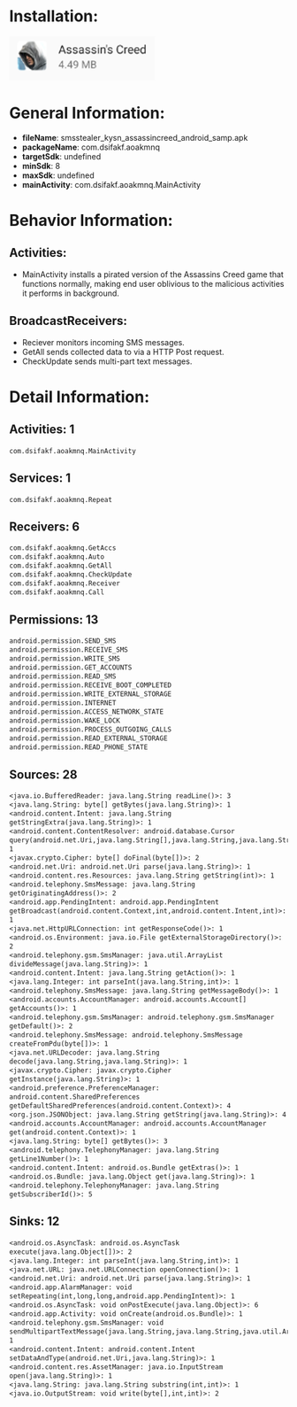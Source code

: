 # Installation:
![ICON](icon.png)
# General Information:
- **fileName**: smsstealer_kysn_assassincreed_android_samp.apk
- **packageName**: com.dsifakf.aoakmnq
- **targetSdk**: undefined
- **minSdk**: 8
- **maxSdk**: undefined
- **mainActivity**: com.dsifakf.aoakmnq.MainActivity
# Behavior Information:
## Activities:
- MainActivity installs a pirated version of the Assassins Creed game that functions normally, making end user oblivious to the
malicious activities it performs in background.
## BroadcastReceivers:
- Reciever monitors incoming SMS messages.
- GetAll sends collected data to via a HTTP Post request.
- CheckUpdate sends multi-part text messages.
# Detail Information:
## Activities: 1
	com.dsifakf.aoakmnq.MainActivity
## Services: 1
	com.dsifakf.aoakmnq.Repeat
## Receivers: 6
	com.dsifakf.aoakmnq.GetAccs
	com.dsifakf.aoakmnq.Auto
	com.dsifakf.aoakmnq.GetAll
	com.dsifakf.aoakmnq.CheckUpdate
	com.dsifakf.aoakmnq.Receiver
	com.dsifakf.aoakmnq.Call
## Permissions: 13
	android.permission.SEND_SMS
	android.permission.RECEIVE_SMS
	android.permission.WRITE_SMS
	android.permission.GET_ACCOUNTS
	android.permission.READ_SMS
	android.permission.RECEIVE_BOOT_COMPLETED
	android.permission.WRITE_EXTERNAL_STORAGE
	android.permission.INTERNET
	android.permission.ACCESS_NETWORK_STATE
	android.permission.WAKE_LOCK
	android.permission.PROCESS_OUTGOING_CALLS
	android.permission.READ_EXTERNAL_STORAGE
	android.permission.READ_PHONE_STATE
## Sources: 28
	<java.io.BufferedReader: java.lang.String readLine()>: 3
	<java.lang.String: byte[] getBytes(java.lang.String)>: 1
	<android.content.Intent: java.lang.String getStringExtra(java.lang.String)>: 1
	<android.content.ContentResolver: android.database.Cursor query(android.net.Uri,java.lang.String[],java.lang.String,java.lang.String[],java.lang.String)>: 1
	<javax.crypto.Cipher: byte[] doFinal(byte[])>: 2
	<android.net.Uri: android.net.Uri parse(java.lang.String)>: 1
	<android.content.res.Resources: java.lang.String getString(int)>: 1
	<android.telephony.SmsMessage: java.lang.String getOriginatingAddress()>: 2
	<android.app.PendingIntent: android.app.PendingIntent getBroadcast(android.content.Context,int,android.content.Intent,int)>: 1
	<java.net.HttpURLConnection: int getResponseCode()>: 1
	<android.os.Environment: java.io.File getExternalStorageDirectory()>: 2
	<android.telephony.gsm.SmsManager: java.util.ArrayList divideMessage(java.lang.String)>: 1
	<android.content.Intent: java.lang.String getAction()>: 1
	<java.lang.Integer: int parseInt(java.lang.String,int)>: 1
	<android.telephony.SmsMessage: java.lang.String getMessageBody()>: 1
	<android.accounts.AccountManager: android.accounts.Account[] getAccounts()>: 1
	<android.telephony.gsm.SmsManager: android.telephony.gsm.SmsManager getDefault()>: 2
	<android.telephony.SmsMessage: android.telephony.SmsMessage createFromPdu(byte[])>: 1
	<java.net.URLDecoder: java.lang.String decode(java.lang.String,java.lang.String)>: 1
	<javax.crypto.Cipher: javax.crypto.Cipher getInstance(java.lang.String)>: 1
	<android.preference.PreferenceManager: android.content.SharedPreferences getDefaultSharedPreferences(android.content.Context)>: 4
	<org.json.JSONObject: java.lang.String getString(java.lang.String)>: 4
	<android.accounts.AccountManager: android.accounts.AccountManager get(android.content.Context)>: 1
	<java.lang.String: byte[] getBytes()>: 3
	<android.telephony.TelephonyManager: java.lang.String getLine1Number()>: 1
	<android.content.Intent: android.os.Bundle getExtras()>: 1
	<android.os.Bundle: java.lang.Object get(java.lang.String)>: 1
	<android.telephony.TelephonyManager: java.lang.String getSubscriberId()>: 5
## Sinks: 12
	<android.os.AsyncTask: android.os.AsyncTask execute(java.lang.Object[])>: 2
	<java.lang.Integer: int parseInt(java.lang.String,int)>: 1
	<java.net.URL: java.net.URLConnection openConnection()>: 1
	<android.net.Uri: android.net.Uri parse(java.lang.String)>: 1
	<android.app.AlarmManager: void setRepeating(int,long,long,android.app.PendingIntent)>: 1
	<android.os.AsyncTask: void onPostExecute(java.lang.Object)>: 6
	<android.app.Activity: void onCreate(android.os.Bundle)>: 1
	<android.telephony.gsm.SmsManager: void sendMultipartTextMessage(java.lang.String,java.lang.String,java.util.ArrayList,java.util.ArrayList,java.util.ArrayList)>: 1
	<android.content.Intent: android.content.Intent setDataAndType(android.net.Uri,java.lang.String)>: 1
	<android.content.res.AssetManager: java.io.InputStream open(java.lang.String)>: 1
	<java.lang.String: java.lang.String substring(int,int)>: 1
	<java.io.OutputStream: void write(byte[],int,int)>: 2
